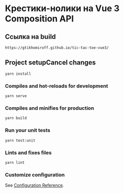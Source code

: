 # Крестики-нолики на Vue 3 Composition API

## Ссылка на build
```
https://gtikhomiroff.github.io/tic-tac-toe-vue3/
```

## Project setupCancel changes
```
yarn install
```

### Compiles and hot-reloads for development
```
yarn serve
```

### Compiles and minifies for production
```
yarn build
```

### Run your unit tests
```
yarn test:unit
```

### Lints and fixes files
```
yarn lint
```

### Customize configuration
See [Configuration Reference](https://cli.vuejs.org/config/).
